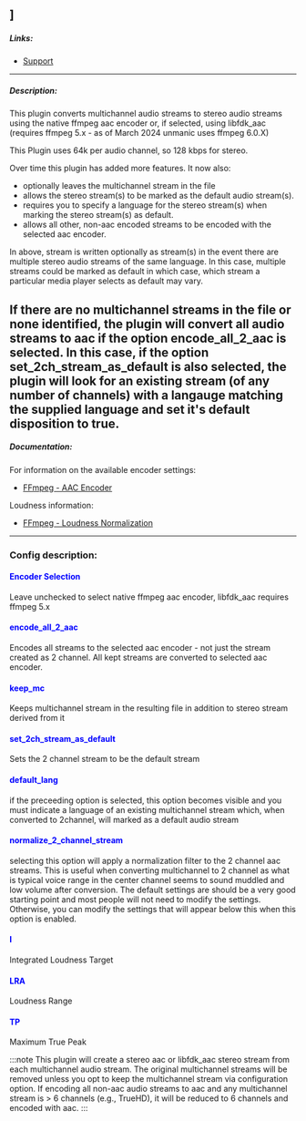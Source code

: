 ]
---

##### Links:

- [Support](https://unmanic.app/discord)

---

##### Description:

This plugin converts multichannel audio streams to stereo audio streams using the native ffmpeg aac encoder or,
if selected, using libfdk_aac (requires ffmpeg 5.x - as of March 2024 unmanic uses ffmpeg 6.0.X)

This Plugin uses 64k per audio channel, so 128 kbps for stereo. 

Over time this plugin has added more features.  It now also:
- optionally leaves the multichannel stream in the file
- allows the stereo stream(s) to be marked as the default audio stream(s).
- requires you to specify a language for the stereo stream(s) when marking the stereo stream(s) as default.
- allows all other, non-aac encoded streams to be encoded with the selected aac encoder. 

In above, stream is written optionally as stream(s) in the event there are multiple stereo audio streams
of the same language.  In this case, multiple streams could be marked as default in which case, which stream
a particular media player selects as default may vary.

If there are no multichannel streams in the file or none identified, the plugin will convert all audio streams to aac if the
option encode_all_2_aac is selected. In this case, if the option set_2ch_stream_as_default is also selected, the plugin will
look for an existing stream (of any number of channels) with a langauge matching the supplied language and set it's default
disposition to true. 
---

##### Documentation:

For information on the available encoder settings:
- [FFmpeg - AAC Encoder](https://trac.ffmpeg.org/wiki/Encode/AAC)

Loudness information:
- [FFmpeg - Loudness Normalization](https://trac.ffmpeg.org/wiki/AudioVolume#LoudnessNormalization)
--- 

### Config description:

#### <span style="color:blue">Encoder Selection</span>
Leave unchecked to select native ffmpeg aac encoder, libfdk_aac requires ffmpeg 5.x

#### <span style="color:blue">encode_all_2_aac</span>
Encodes all streams to the selected aac encoder - not just the stream created as 2 channel.  All kept streams are converted to selected aac encoder.

#### <span style="color:blue">keep_mc</span>
Keeps multichannel stream in the resulting file in addition to stereo stream derived from it

#### <span style="color:blue">set_2ch_stream_as_default</span>
Sets the 2 channel stream to be the default stream

#### <span style="color:blue">default_lang</span>
if the preceeding option is selected, this option becomes visible and you must indicate a language of an existing multichannel stream which, when converted to
2channel, will marked as a default audio stream

#### <span style="color:blue">normalize_2_channel_stream</span>
selecting this option will apply a normalization filter to the 2 channel aac streams.  This is useful when converting multichannel to 2 channel as what is
typical voice range in the center channel seems to sound muddled and low volume after conversion.  The default settings are should be a very good starting
point and most people will not need to modify the settings.  Otherwise, you can modify the settings that will appear below this when this option is enabled.

#### <span style="color:blue">I</span>
Integrated Loudness Target

#### <span style="color:blue">LRA</span>
Loudness Range

#### <span style="color:blue">TP</span>
Maximum True Peak

:::note
This plugin will create a stereo aac or libfdk_aac stereo stream from each multichannel
audio stream. The original multichannel streams will be removed unless you opt to keep the multichannel
stream via configuration option.  If encoding all non-aac audio streams to aac and any multichannel stream
is > 6 channels (e.g., TrueHD), it will be reduced to 6 channels and encoded with aac.
:::
